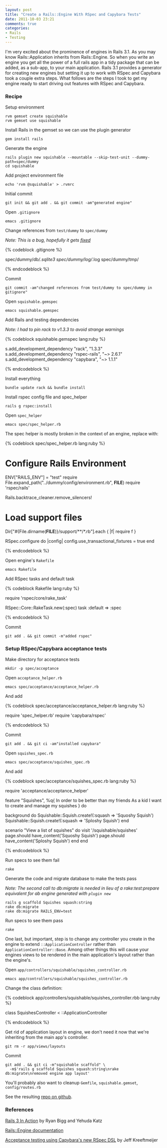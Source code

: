 ```yaml
---
layout: post
title: "Create a Rails::Engine With RSpec and Capybara Tests"
date: 2011-10-03 23:21
comments: true
categories:
- Rails
- Testing
---
```


I'm very excited about the prominence of engines in Rails 3.1. As you may know Rails::Application inherits from Rails::Engine. So when you write an engine you get all the power of a full rails app in a tidy package that can be added, as a sub-app, to your main application. Rails 3.1 provides a generator for creating new engines but setting it up to work with RSpec and Capybara took a couple extra steps. What follows are the steps I took to get my engine ready to start driving out features with RSpec and Capybara.

### Recipe ###

Setup environment

    rvm gemset create squishable
    rvm gemset use squishable

Install Rails in the gemset so we can use the plugin generator

    gem install rails

Generate the engine

    rails plugin new squishable --mountable --skip-test-unit --dummy-path=spec/dummy
    cd squishable

Add project environment file

    echo 'rvm @squishable' > .rvmrc

Initial commit

    git init && git add . && git commit -am"generated engine"

Open `.gitignore`

    emacs .gitignore

Change references from `test/dummy` to `spec/dummy`

*Note: This is a bug, hopefully it gets [fixed](https://github.com/rails/rails/pull/3066)*

{% codeblock .gitignore %}

spec/dummy/db/*.sqlite3
spec/dummy/log/*.log
spec/dummy/tmp/

{% endcodeblock %}

Commit

    git commit -am"changed references from test/dummy to spec/dummy in gitignore"

Open `squishable.gemspec`

    emacs squishable.gemspec

Add Rails and testing dependencies

*Note: I had to pin rack to v1.3.3 to avoid strange warnings*

{% codeblock squishable.gemspec lang:ruby %}

s.add_development_dependency "rack", "1.3.3"
s.add_development_dependency "rspec-rails", "~> 2.6.1"
s.add_development_dependency "capybara", "~> 1.1.1"

{% endcodeblock %}

Install everything

    bundle update rack && bundle install

Install rspec config file and spec_helper

    rails g rspec:install

Open `spec_helper`

    emacs spec/spec_helper.rb

The spec helper is mostly broken in the context of an engine, replace with:

{% codeblock spec/spec_helper.rb lang:ruby %}

# Configure Rails Environment
ENV["RAILS_ENV"] = "test"
require File.expand_path("../dummy/config/environment.rb", __FILE__)
require 'rspec/rails'

Rails.backtrace_cleaner.remove_silencers!

# Load support files
Dir["#{File.dirname(__FILE__)}/support/**/*.rb"].each { |f| require f }

RSpec.configure do |config|
  config.use_transactional_fixtures = true
end

{% endcodeblock %}

Open engine's `Rakefile`

    emacs Rakefile

Add RSpec tasks and default task

{% codeblock Rakefile lang:ruby %}

require 'rspec/core/rake_task'

RSpec::Core::RakeTask.new(:spec)
task :default => :spec

{% endcodeblock %}

Commit

    git add . && git commit -m"added rspec"

### Setup RSpec/Capybara acceptance tests ###

Make directory for acceptance tests

    mkdir -p spec/acceptance

Open `acceptance_helper.rb`

    emacs spec/acceptance/acceptance_helper.rb

And add

{% codeblock spec/acceptance/acceptance_helper.rb lang:ruby %}

require 'spec_helper.rb'
require 'capybara/rspec'

{% endcodeblock %}

Commit

    git add . && git ci -am"installed capybara"

Open `squishes_spec.rb`

    emacs spec/acceptance/squishes_spec.rb

And add

{% codeblock spec/acceptance/squishes_spec.rb lang:ruby %}

require 'acceptance/acceptance_helper'

feature "Squishes", %q{
  In order to be better than my friends
  As a kid
  I want to create and manage my squishes
} do

  background do
    Squishable::Squish.create!(:squash => 'Squoshy Squish')
    Squishable::Squish.create!(:squash => 'Sploshy Squish')
  end

  scenario "View a list of squishes" do
    visit '/squishable/squishes'
    page.should have_content('Squoshy Squish')
    page.should have_content('Sploshy Squish')
  end
end

{% endcodeblock %}

Run specs to see them fail

    rake

Generate the code and migrate database to make the tests pass

*Note: The second call to db:migrate is needed in lieu of a rake:test:prepare equivalent for ab engine generated with `plugin new`*

    rails g scaffold Squishes squash:string
    rake db:migrate
    rake db:migrate RAILS_ENV=test

Run specs to see them pass

    rake

One last, but important, step is to change any controller you create in the engine to extend `::ApplicationController` rather than `ApplicationController::Base`. Among other things this will cause your engines views to be rendered in the main application's layout rather than the engine's.

Open `app/controllers/squishable/squishes_controller.rb`

    emacs app/controllers/squishable/squishes_controller.rb

Change the class definition:

{% codeblock app/controllers/squishable/squishes_controller.rbb lang:ruby %}

class SquishesController < ::ApplicationController

{% endcodeblock %}

Get rid of application layout in engine, we don't need it now that we're inheriting from the main app's controller.

    git rm -r app/views/layouts

Commit

    git add . && git ci -m"squishable scaffold" \
      -m$'rails g scaffold Squishes squash:string\nrake db:migrate\nremoved engine app layout'

You'll probably also want to cleanup `Gemfile`, `squishable.gemset`, `config/routes.rb`

See the resulting [repo on github](https://github.com/mikebannister/squishable).

### References ###

[Rails 3 In Action](http://www.manning.com/katz/) by Ryan Bigg and Yehuda Katz

[Rails::Engine documentation](https://github.com/rails/rails/blob/master/railties/lib/rails/engine.rb)

[Acceptance testing using Capybara's new RSpec DSL](http://jeffkreeftmeijer.com/2011/acceptance-testing-using-capybaras-new-rspec-dsl/) by Jeff Kreeftmeijer
